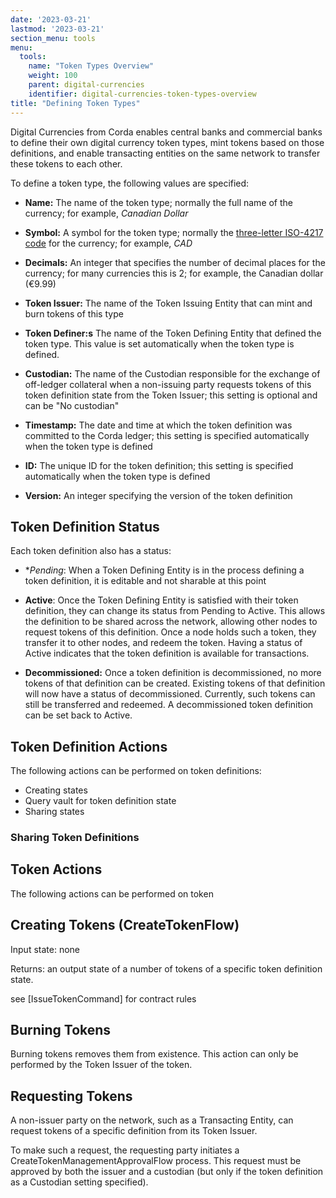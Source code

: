 ```yaml
---
date: '2023-03-21'
lastmod: '2023-03-21'
section_menu: tools
menu:
  tools:
    name: "Token Types Overview"
    weight: 100
    parent: digital-currencies
    identifier: digital-currencies-token-types-overview
title: "Defining Token Types"
---
```


Digital Currencies from Corda enables central banks and commercial banks to define their own digital currency token types, mint tokens based on those definitions, and enable transacting entities on the same network to transfer these tokens to each other.

To define a token type, the following values are specified:

* **Name:** The name of the token type; normally the full name of the currency; for example, *Canadian Dollar*
* **Symbol:** A symbol for the token type; normally the [three-letter ISO-4217 code](https://en.wikipedia.org/wiki/ISO_4217) for the currency; for example, *CAD*
* **Decimals:** An integer that specifies the number of decimal places for the currency; for many currencies this is 2; for example, the Canadian dollar (€9.99)
* **Token Issuer:** The name of the Token Issuing Entity that can mint and burn tokens of this type <!-- only one in initial release -->
* **Token Definer:s** The name of the Token Defining Entity that defined the token type. This value is set automatically when the token type is defined.

* **Custodian:** The name of the Custodian responsible for the exchange of off-ledger collateral when a non-issuing party requests tokens of this token definition state from the Token Issuer; this setting is optional and can be "No custodian"

* **Timestamp:** The date and time at which the token definition was committed to the Corda ledger; this setting is specified automatically when the token type is defined

* **ID:** The unique ID for the token definition; this setting is specified automatically when the token type is defined

* **Version:** An integer specifying the version of the token definition

<!-- in future, this value is automatically incremented by 1 each time the version is updated.-->


## Token Definition Status

Each token definition also has a status:

* **Pending*: When a Token Defining Entity is in the process defining a token definition, it is editable and not sharable at this point

* **Active**: Once the Token Defining Entity is satisfied with their token definition, they can change its status from Pending to Active. This allows the definition to be shared across the network, allowing other nodes to request tokens of this definition. Once a node holds such a token, they transfer it to other nodes, and redeem the token. Having a status of Active indicates that the token definition is available for transactions.

* **Decommissioned:** Once a token definition is decommissioned, no more tokens of that definition can be created. Existing tokens of that definition will now have a status of decommissioned. Currently, such tokens can still be transferred and redeemed. A decommissioned token definition can be set back to Active.

<!-- a token As token definition states will never (or not regularly) be completely deleted from the vault of the token definition state creator and others referencing this state, they must be ‘decommissioned’. Much like how £10 note today is decommissioned, currency has a lifecycle. Once decommissioned, the token definition status is of the decommissioned, those tokens in circulation will contain a ‘decommissioned’ status but in this version can still be transfered and redeemed. We will be applying expiry date in a future release to restrict this circulation. When a token is decommissioned you can redeem but the issuing party cannot create a digital currency based on a decommissioned definition. Additionally, should the token definer wish to reinstate the decommissioned definition they can reset the definition back to active. They cannot reset to pending and then edit the definition.   token definition state cannot be issued or transacted with, but they can be redeemed. --> 

## Token Definition Actions

The following actions can be performed on token definitions:

* Creating states
* Query vault for token definition state
* Sharing states


### Sharing Token Definitions



## Token Actions

The following actions can be performed on token 

## Creating Tokens (CreateTokenFlow)

Input state: none

Returns: an output state of a number of tokens of a specific token definition state. 

see [IssueTokenCommand] for contract rules

## Burning Tokens

Burning tokens removes them from existence. This action can only be performed by the Token Issuer of the token. 


## Requesting Tokens

A non-issuer party on the network, such as a Transacting Entity, can request tokens of a specific definition from its Token Issuer.

To make such a request, the requesting party initiates a CreateTokenManagementApprovalFlow process. This request must be approved by both the issuer and a custodian (but only if the token definition as a Custodian setting specified).



